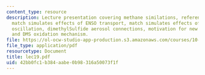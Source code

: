 ```yaml
---
content_type: resource
description: Lecture presentation covering methane similations, reference simulations
  match simulates effects of ENSO transport, match simulates effects of north atlantic
  oscillation, dimethylSulfide aerosol connections, motivation for new chemical mechanisms
  and DMS oxidation mechanism.
file: https://ol-ocw-studio-app-production.s3.amazonaws.com/courses/10-571j-atmospheric-physics-and-chemistry-spring-2006/42bb0fc1b384aabe0b98316a50073f1f_lec19.pdf
file_type: application/pdf
resourcetype: Document
title: lec19.pdf
uid: 42bb0fc1-b384-aabe-0b98-316a50073f1f
---
```

